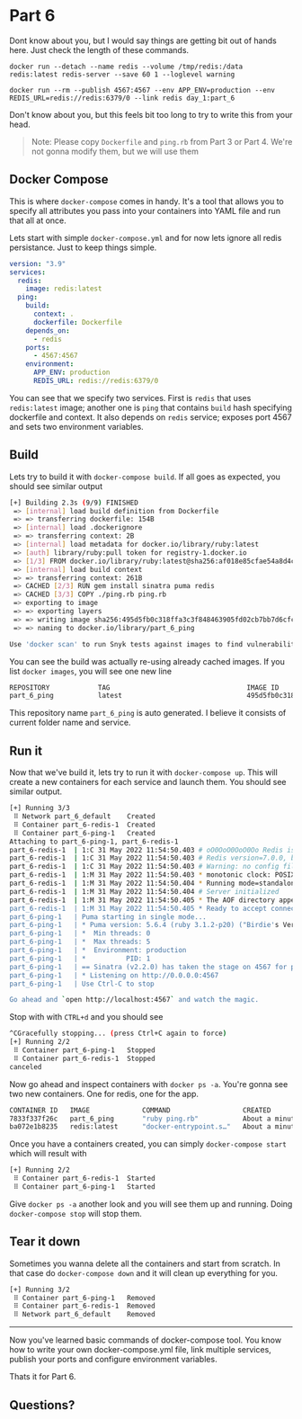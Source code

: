 # Part 6
Dont know about you, but I would say things are getting bit out of hands here. Just check the length of these commands.

`docker run --detach --name redis --volume /tmp/redis:/data redis:latest redis-server --save 60 1 --loglevel warning`

`docker run --rm --publish 4567:4567 --env APP_ENV=production --env REDIS_URL=redis://redis:6379/0 --link redis day_1:part_6`

Don't know about you, but this feels bit too long to try to write this from your head.

> Note: Please copy `Dockerfile` and `ping.rb` from Part 3 or Part 4. We're not gonna modify them, but we will use them

## Docker Compose
This is where `docker-compose` comes in handy. It's a tool that allows you to specify all attributes you pass into your containers into YAML file and run that all at once.

Lets start with simple `docker-compose.yml` and for now lets ignore all redis persistance. Just to keep things simple.

```yaml
version: "3.9"
services:
  redis:
    image: redis:latest
  ping:
    build:
      context: .
      dockerfile: Dockerfile
    depends_on:
      - redis
    ports:
      - 4567:4567
    environment:
      APP_ENV: production
      REDIS_URL: redis://redis:6379/0
```

You can see that we specify two services. First is `redis` that uses `redis:latest` image; another one is `ping` that contains `build` hash specifying dockerfile and context. It also depends on `redis` service; exposes port 4567 and sets two environment variables.

## Build
Lets try to build it with `docker-compose build`. If all goes as expected, you should see similar output

```sh
[+] Building 2.3s (9/9) FINISHED
 => [internal] load build definition from Dockerfile                                                                          0.0s
 => => transferring dockerfile: 154B                                                                                          0.0s
 => [internal] load .dockerignore                                                                                             0.0s
 => => transferring context: 2B                                                                                               0.0s
 => [internal] load metadata for docker.io/library/ruby:latest                                                                2.2s
 => [auth] library/ruby:pull token for registry-1.docker.io                                                                   0.0s
 => [1/3] FROM docker.io/library/ruby:latest@sha256:af018e85cfae54a8d4c803640663e26232f49f31bfbe8b876e678e5365bc13ff          0.0s
 => [internal] load build context                                                                                             0.0s
 => => transferring context: 261B                                                                                             0.0s
 => CACHED [2/3] RUN gem install sinatra puma redis                                                                           0.0s
 => CACHED [3/3] COPY ./ping.rb ping.rb                                                                                       0.0s
 => exporting to image                                                                                                        0.0s
 => => exporting layers                                                                                                       0.0s
 => => writing image sha256:495d5fb0c318ffa3c3f848463905fd02cb7bb7d6cfc5944e3264a735d14ac1da                                  0.0s
 => => naming to docker.io/library/part_6_ping                                                                                0.0s

Use 'docker scan' to run Snyk tests against images to find vulnerabilities and learn how to fix them
```

You can see the build was actually re-using already cached images. If you list `docker images`, you will see one new line

```sh
REPOSITORY            TAG                                  IMAGE ID       CREATED             SIZE
part_6_ping           latest                               495d5fb0c318   About an hour ago   851MB
```

This repository name `part_6_ping` is auto generated. I believe it consists of current folder name and service.

## Run it
Now that we've build it, lets try to run it with `docker-compose up`. This will create a new containers for each service and launch them. You should see similar output.

```sh
[+] Running 3/3
 ⠿ Network part_6_default    Created                                                                                          0.0s
 ⠿ Container part_6-redis-1  Created                                                                                          0.0s
 ⠿ Container part_6-ping-1   Created                                                                                          0.0s
Attaching to part_6-ping-1, part_6-redis-1
part_6-redis-1  | 1:C 31 May 2022 11:54:50.403 # oO0OoO0OoO0Oo Redis is starting oO0OoO0OoO0Oo
part_6-redis-1  | 1:C 31 May 2022 11:54:50.403 # Redis version=7.0.0, bits=64, commit=00000000, modified=0, pid=1, just started
part_6-redis-1  | 1:C 31 May 2022 11:54:50.403 # Warning: no config file specified, using the default config. In order to specify a config file use redis-server /path/to/redis.conf
part_6-redis-1  | 1:M 31 May 2022 11:54:50.403 * monotonic clock: POSIX clock_gettime
part_6-redis-1  | 1:M 31 May 2022 11:54:50.404 * Running mode=standalone, port=6379.
part_6-redis-1  | 1:M 31 May 2022 11:54:50.404 # Server initialized
part_6-redis-1  | 1:M 31 May 2022 11:54:50.405 * The AOF directory appendonlydir doesn't exist
part_6-redis-1  | 1:M 31 May 2022 11:54:50.405 * Ready to accept connections
part_6-ping-1   | Puma starting in single mode...
part_6-ping-1   | * Puma version: 5.6.4 (ruby 3.1.2-p20) ("Birdie's Version")
part_6-ping-1   | *  Min threads: 0
part_6-ping-1   | *  Max threads: 5
part_6-ping-1   | *  Environment: production
part_6-ping-1   | *          PID: 1
part_6-ping-1   | == Sinatra (v2.2.0) has taken the stage on 4567 for production with backup from Puma
part_6-ping-1   | * Listening on http://0.0.0.0:4567
part_6-ping-1   | Use Ctrl-C to stop

Go ahead and `open http://localhost:4567` and watch the magic.
```

Stop with with `CTRL+d` and you should see

```sh
^CGracefully stopping... (press Ctrl+C again to force)
[+] Running 2/2
 ⠿ Container part_6-ping-1   Stopped                                                                                        0.1s
 ⠿ Container part_6-redis-1  Stopped                                                                                        0.1s
canceled
```

Now go ahead and inspect containers with `docker ps -a`. You're gonna see two new containers. One for redis, one for the app.

```sh
CONTAINER ID   IMAGE             COMMAND                  CREATED              STATUS                      PORTS        NAMES
7833f337f26c   part_6_ping       "ruby ping.rb"           About a minute ago   Exited (1) 30 seconds ago                part_6-ping-1
ba072e1b8235   redis:latest      "docker-entrypoint.s…"   About a minute ago   Exited (0) 30 seconds ago                part_6-redis-1
```

Once you have a containers created, you can simply `docker-compose start` which will result with

```sh
[+] Running 2/2
 ⠿ Container part_6-redis-1  Started                                                                                         0.2s
 ⠿ Container part_6-ping-1   Started                                                                                         0.2s
```

Give `docker ps -a` another look and you will see them up and running. Doing `docker-compose stop` will stop them.

## Tear it down
Sometimes you wanna delete all the containers and start from scratch. In that case do `docker-compose down` and it will clean up everything for you.

```sh
[+] Running 3/2
 ⠿ Container part_6-ping-1   Removed                                                                                         0.1s
 ⠿ Container part_6-redis-1  Removed                                                                                         0.2s
 ⠿ Network part_6_default    Removed                                                                                         0.0s
```

 ---
 Now you've learned basic commands of docker-compose tool. You know how to write your own docker-compose.yml file, link multiple services, publish your ports and configure environment variables.

Thats it for Part 6.

## Questions?
